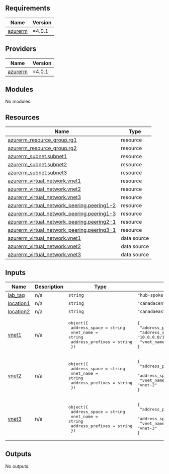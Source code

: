 ## Requirements

| Name | Version |
|------|---------|
| <a name="requirement_azurerm"></a> [azurerm](#requirement\_azurerm) | =4.0.1 |

## Providers

| Name | Version |
|------|---------|
| <a name="provider_azurerm"></a> [azurerm](#provider\_azurerm) | =4.0.1 |

## Modules

No modules.

## Resources

| Name | Type |
|------|------|
| [azurerm_resource_group.rg1](https://registry.terraform.io/providers/hashicorp/azurerm/4.0.1/docs/resources/resource_group) | resource |
| [azurerm_resource_group.rg2](https://registry.terraform.io/providers/hashicorp/azurerm/4.0.1/docs/resources/resource_group) | resource |
| [azurerm_subnet.subnet1](https://registry.terraform.io/providers/hashicorp/azurerm/4.0.1/docs/resources/subnet) | resource |
| [azurerm_subnet.subnet2](https://registry.terraform.io/providers/hashicorp/azurerm/4.0.1/docs/resources/subnet) | resource |
| [azurerm_subnet.subnet3](https://registry.terraform.io/providers/hashicorp/azurerm/4.0.1/docs/resources/subnet) | resource |
| [azurerm_virtual_network.vnet1](https://registry.terraform.io/providers/hashicorp/azurerm/4.0.1/docs/resources/virtual_network) | resource |
| [azurerm_virtual_network.vnet2](https://registry.terraform.io/providers/hashicorp/azurerm/4.0.1/docs/resources/virtual_network) | resource |
| [azurerm_virtual_network.vnet3](https://registry.terraform.io/providers/hashicorp/azurerm/4.0.1/docs/resources/virtual_network) | resource |
| [azurerm_virtual_network_peering.peering1-2](https://registry.terraform.io/providers/hashicorp/azurerm/4.0.1/docs/resources/virtual_network_peering) | resource |
| [azurerm_virtual_network_peering.peering1-3](https://registry.terraform.io/providers/hashicorp/azurerm/4.0.1/docs/resources/virtual_network_peering) | resource |
| [azurerm_virtual_network_peering.peering2-1](https://registry.terraform.io/providers/hashicorp/azurerm/4.0.1/docs/resources/virtual_network_peering) | resource |
| [azurerm_virtual_network_peering.peering3-1](https://registry.terraform.io/providers/hashicorp/azurerm/4.0.1/docs/resources/virtual_network_peering) | resource |
| [azurerm_virtual_network.vnet1](https://registry.terraform.io/providers/hashicorp/azurerm/4.0.1/docs/data-sources/virtual_network) | data source |
| [azurerm_virtual_network.vnet2](https://registry.terraform.io/providers/hashicorp/azurerm/4.0.1/docs/data-sources/virtual_network) | data source |
| [azurerm_virtual_network.vnet3](https://registry.terraform.io/providers/hashicorp/azurerm/4.0.1/docs/data-sources/virtual_network) | data source |

## Inputs

| Name | Description | Type | Default | Required |
|------|-------------|------|---------|:--------:|
| <a name="input_lab_tag"></a> [lab\_tag](#input\_lab\_tag) | n/a | `string` | `"hub-spoke"` | no |
| <a name="input_location1"></a> [location1](#input\_location1) | n/a | `string` | `"canadacentral"` | no |
| <a name="input_location2"></a> [location2](#input\_location2) | n/a | `string` | `"canadaeast"` | no |
| <a name="input_vnet1"></a> [vnet1](#input\_vnet1) | n/a | <pre>object({<br/>    address_space = string<br/>    vnet_name     = string<br/>    address_prefixes = string<br/>  })</pre> | <pre>{<br/>  "address_prefixes": "10.0.1.0/24",<br/>  "address_space": "10.0.0.0/16",<br/>  "vnet_name": "vnet-1"<br/>}</pre> | no |
| <a name="input_vnet2"></a> [vnet2](#input\_vnet2) | n/a | <pre>object({<br/>    address_space = string<br/>    vnet_name     = string<br/>    address_prefixes = string<br/>  })</pre> | <pre>{<br/>  "address_prefixes": "172.16.1.0/24",<br/>  "address_space": "172.16.0.0/16",<br/>  "vnet_name": "vnet-2"<br/>}</pre> | no |
| <a name="input_vnet3"></a> [vnet3](#input\_vnet3) | n/a | <pre>object({<br/>    address_space = string<br/>    vnet_name     = string<br/>    address_prefixes = string<br/>  })</pre> | <pre>{<br/>  "address_prefixes": "192.168.1.0/24",<br/>  "address_space": "192.168.0.0/16",<br/>  "vnet_name": "vnet-3"<br/>}</pre> | no |

## Outputs

No outputs.

